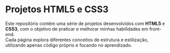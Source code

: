 # Projetos HTML5 e CSS3

Este repositório contém uma série de projetos desenvolvidos com **HTML5** e **CSS3**, com o objetivo de praticar e melhorar minhas habilidades em front-end.  
Cada página explora diferentes conceitos de estrutura e estilização, utilizando apenas código próprio e focando no aprendizado.
